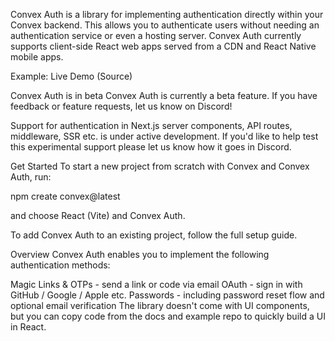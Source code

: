 Convex Auth is a library for implementing authentication directly within your Convex backend. This allows you to authenticate users without needing an authentication service or even a hosting server. Convex Auth currently supports client-side React web apps served from a CDN and React Native mobile apps.

Example: Live Demo (Source)

Convex Auth is in beta
Convex Auth is currently a beta feature. If you have feedback or feature requests, let us know on Discord!

Support for authentication in Next.js server components, API routes, middleware, SSR etc. is under active development. If you'd like to help test this experimental support please let us know how it goes in Discord.

Get Started
To start a new project from scratch with Convex and Convex Auth, run:

npm create convex@latest


and choose React (Vite) and Convex Auth.

To add Convex Auth to an existing project, follow the full setup guide.

Overview
Convex Auth enables you to implement the following authentication methods:

Magic Links & OTPs - send a link or code via email
OAuth - sign in with GitHub / Google / Apple etc.
Passwords - including password reset flow and optional email verification
The library doesn't come with UI components, but you can copy code from the docs and example repo to quickly build a UI in React.